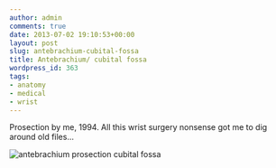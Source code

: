 ```yaml
---
author: admin
comments: true
date: 2013-07-02 19:10:53+00:00
layout: post
slug: antebrachium-cubital-fossa
title: Antebrachium/ cubital fossa
wordpress_id: 363
tags:
- anatomy
- medical
- wrist
---
```


Prosection by me, 1994. All this wrist surgery nonsense got me to dig around old files...

![antebrachium prosection cubital fossa](/wp-uploadsbrachium_prosection.jpeg)




  

